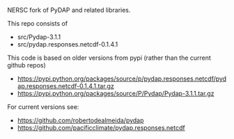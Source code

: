 NERSC fork of PyDAP and related libraries.

This repo consists of
 - src/Pydap-3.1.1 
 - src/pydap.responses.netcdf-0.1.4.1

This code is based on older versions from pypi (rather than the current github repos)
 - https://pypi.python.org/packages/source/p/pydap.responses.netcdf/pydap.responses.netcdf-0.1.4.1.tar.gz
 - https://pypi.python.org/packages/source/P/Pydap/Pydap-3.1.1.tar.gz

For current versions see:
 - https://github.com/robertodealmeida/pydap
 - https://github.com/pacificclimate/pydap.responses.netcdf


